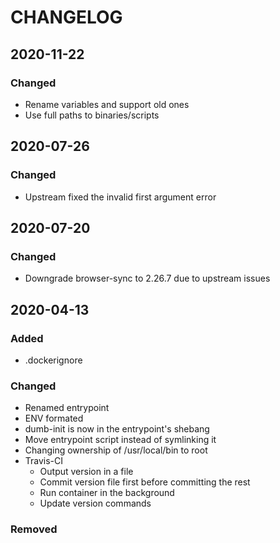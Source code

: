 # CHANGELOG

## 2020-11-22
### Changed
- Rename variables and support old ones
- Use full paths to binaries/scripts

## 2020-07-26
### Changed
- Upstream fixed the invalid first argument error

## 2020-07-20
### Changed
- Downgrade browser-sync to 2.26.7 due to upstream issues

## 2020-04-13
### Added
- .dockerignore
### Changed
- Renamed entrypoint
- ENV formated
- dumb-init is now in the entrypoint's shebang
- Move entrypoint script instead of symlinking it
- Changing ownership of /usr/local/bin to root
- Travis-CI
    - Output version in a file
    - Commit version file first before committing the rest
    - Run container in the background
    - Update version commands
### Removed
